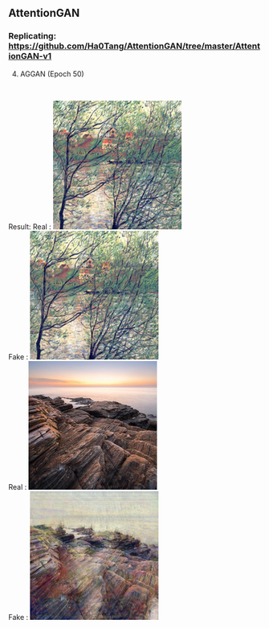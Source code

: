 ## AttentionGAN


### Replicating: https://github.com/Ha0Tang/AttentionGAN/tree/master/AttentionGAN-v1

4. AGGAN (Epoch 50)
<br />

Result:
Real :
<img src = "https://github.com/arpit2412/Generative-Adversarial-Network-/blob/master/AttentionGAN/images/epoch200_real_A.png"> <br />
Fake :
<img src = "https://github.com/arpit2412/Generative-Adversarial-Network-/blob/master/AttentionGAN/images/epoch200_fake_B.png"> <br />
Real :
<img src = "https://github.com/arpit2412/Generative-Adversarial-Network-/blob/master/AttentionGAN/images/epoch200_real_B.png"> <br />
Fake :
<img src = "https://github.com/arpit2412/Generative-Adversarial-Network-/blob/master/AttentionGAN/images/epoch200_fake_A.png"> <br />


